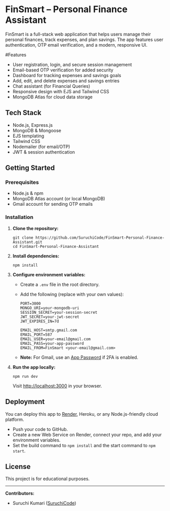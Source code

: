 # FinSmart – Personal Finance Assistant

FinSmart is a full-stack web application that helps users manage their personal finances, track expenses, and plan savings. The app features user authentication, OTP email verification, and a modern, responsive UI.

#Features

- User registration, login, and secure session management
- Email-based OTP verification for added security
- Dashboard for tracking expenses and savings goals
- Add, edit, and delete expenses and savings entries
- Chat assistant (for Financial Queries)
- Responsive design with EJS and Tailwind CSS
- MongoDB Atlas for cloud data storage

## Tech Stack

- Node.js, Express.js
- MongoDB & Mongoose
- EJS templating
- Tailwind CSS
- Nodemailer (for email/OTP)
- JWT & session authentication

## Getting Started

### Prerequisites

- Node.js & npm
- MongoDB Atlas account (or local MongoDB)
- Gmail account for sending OTP emails

### Installation

1. **Clone the repository:**
   ```
   git clone https://github.com/SuruchiCode/FinSmart-Personal-Finance-Assistant.git
   cd FinSmart-Personal-Finance-Assistant
   ```

2. **Install dependencies:**
   ```
   npm install
   ```

3. **Configure environment variables:**
   - Create a `.env` file in the root directory.
   - Add the following (replace with your own values):

     ```
     PORT=3000
     MONGO_URI=your-mongodb-uri
     SESSION_SECRET=your-session-secret
     JWT_SECRET=your-jwt-secret
     JWT_EXPIRES_IN=7d

     EMAIL_HOST=smtp.gmail.com
     EMAIL_PORT=587
     EMAIL_USER=your-email@gmail.com
     EMAIL_PASS=your-app-password
     EMAIL_FROM=FinSmart <your-email@gmail.com>
     ```

   - **Note:** For Gmail, use an [App Password](https://support.google.com/accounts/answer/185833) if 2FA is enabled.

4. **Run the app locally:**
   ```
   npm run dev
   ```
   Visit [http://localhost:3000](http://localhost:3000) in your browser.

## Deployment

You can deploy this app to [Render](https://render.com), Heroku, or any Node.js-friendly cloud platform.

- Push your code to GitHub.
- Create a new Web Service on Render, connect your repo, and add your environment variables.
- Set the build command to `npm install` and the start command to `npm start`.

## License

This project is for educational purposes.

---

**Contributors:**  
- Suruchi Kumari ([SuruchiCode](https://github.com/SuruchiCode))
